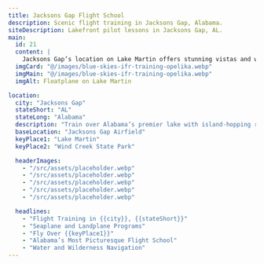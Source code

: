 ```yaml
---
title: Jacksons Gap Flight School
description: Scenic flight training in Jacksons Gap, Alabama.
siteDescription: Lakefront pilot lessons in Jacksons Gap, AL.
main:
  id: 21
  content: |
    Jacksons Gap’s location on Lake Martin offers stunning vistas and water-landing opportunities.
  imgCard: "@/images/blue-skies-ifr-training-opelika.webp"
  imgMain: "@/images/blue-skies-ifr-training-opelika.webp"
  imgAlt: Floatplane on Lake Martin

location:
  city: "Jacksons Gap"
  stateShort: "AL"
  stateLong: "Alabama"
  description: "Train over Alabama’s premier lake with island-hopping routes."
  baseLocation: "Jacksons Gap Airfield"
  keyPlace1: "Lake Martin"
  keyPlace2: "Wind Creek State Park"

  headerImages:
    - "/src/assets/placeholder.webp"
    - "/src/assets/placeholder.webp"
    - "/src/assets/placeholder.webp"
    - "/src/assets/placeholder.webp"
    - "/src/assets/placeholder.webp"

  headlines:
    - "Flight Training in {{city}}, {{stateShort}}"
    - "Seaplane and Landplane Programs"
    - "Fly Over {{keyPlace1}}"
    - "Alabama’s Most Picturesque Flight School"
    - "Water and Wilderness Navigation"
---
```


